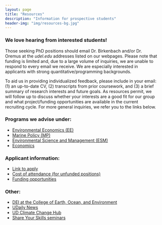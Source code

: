 ```yaml
---
layout: page
title: "Resources"
description: "Information for prospective students"
header-img: "img/resources-bg.jpg"
---
```

### We love hearing from interested students!
Those seeking PhD positions should email Dr. Birkenbach and/or Dr. Oremus at the _udel.edu_ addresses listed on our webpages. Please note that funding is limited and, due to a large volume of inquiries, we are unable to respond to every email we receive. We are especially interested in applicants with strong quantitative/programming backgrounds. 

To aid us in providing individualized feedback, please include in your email: (1) an up-to-date CV, (2) transcripts from prior coursework, and (3) a brief summary of research interests and future goals. As resources permit, we will follow up to discuss whether your interests are a good fit for our group and what project/funding opportunities are available in the current recruiting cycle. For more general inquiries, we refer you to the links below.


### Programs we advise under:
* [Environmental Economics (EE)](https://www.udel.edu/academics/colleges/ceoe/departments/smsp/degree/environmental-economics/)
* [Marine Policy (MP)](https://www.udel.edu/academics/colleges/ceoe/departments/smsp/degree/marine-policy-degrees/#:~:text=Students%20in%20the%20Marine%20Policy,and%20coupled%20natural%2Dhuman%20environments.)
* [Environmental Science and Management (ESM)](https://www.udel.edu/academics/colleges/ceoe/prospective-students/graduate/environmental-science-and-management/)
* [Economics](https://lerner.udel.edu/)


### Applicant information:
* [Link to apply](https://www.udel.edu/academics/colleges/grad/prospective-students/grad-admissions/)
* [Cost of attendance (for unfunded positions)](https://www.udel.edu/academics/colleges/grad/prospective-students/cost-of-attendance/)
* [Funding opportunities](https://www.udel.edu/academics/colleges/grad/current-students/funding/)


### Other:
* [DEI at the College of Earth, Ocean, and Environment](https://www.udel.edu/academics/colleges/ceoe/about/dei/)
* [UDaily News](https://www.udel.edu/udaily/)
* [UD Climate Change Hub](https://sites.udel.edu/climatechangehub/)
* [Share Your Skills seminars](https://www1.udel.edu/shareyourskills/page2.html)
